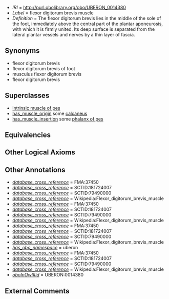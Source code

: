  * *IRI* = http://purl.obolibrary.org/obo/UBERON_0014380
 * *Label* = flexor digitorum brevis muscle
 * *Definition* = The flexor digitorum brevis lies in the middle of the sole of the foot, immediately above the central part of the plantar aponeurosis, with which it is firmly united. Its deep surface is separated from the lateral plantar vessels and nerves by a thin layer of fascia.

## Synonyms

 * flexor digitorum brevis
 * flexor digitorum brevis of foot
 * musculus flexor digitorum brevis
 * flexor digitorum brevis

## Superclasses

 * [intrinsic muscle of pes](../../UBERON/78/UBERON_0014378.md)
 * [has_muscle_origin](../../RO/72/RO_0002372.md) some [calcaneus](../../UBERON/50/UBERON_0001450.md)
 * [has_muscle_insertion](../../RO/73/RO_0002373.md) some [phalanx of pes](../../UBERON/49/UBERON_0001449.md)

## Equivalencies


## Other Logical Axioms


## Other Annotations

 * *[database_cross_reference](../../ef/oboInOwl#hasDbXref.md)* = FMA:37450
 * *[database_cross_reference](../../ef/oboInOwl#hasDbXref.md)* = SCTID:181724007
 * *[database_cross_reference](../../ef/oboInOwl#hasDbXref.md)* = SCTID:79490000
 * *[database_cross_reference](../../ef/oboInOwl#hasDbXref.md)* = Wikipedia:Flexor_digitorum_brevis_muscle
 * *[database_cross_reference](../../ef/oboInOwl#hasDbXref.md)* = FMA:37450
 * *[database_cross_reference](../../ef/oboInOwl#hasDbXref.md)* = SCTID:181724007
 * *[database_cross_reference](../../ef/oboInOwl#hasDbXref.md)* = SCTID:79490000
 * *[database_cross_reference](../../ef/oboInOwl#hasDbXref.md)* = Wikipedia:Flexor_digitorum_brevis_muscle
 * *[database_cross_reference](../../ef/oboInOwl#hasDbXref.md)* = FMA:37450
 * *[database_cross_reference](../../ef/oboInOwl#hasDbXref.md)* = SCTID:181724007
 * *[database_cross_reference](../../ef/oboInOwl#hasDbXref.md)* = SCTID:79490000
 * *[database_cross_reference](../../ef/oboInOwl#hasDbXref.md)* = Wikipedia:Flexor_digitorum_brevis_muscle
 * *[has_obo_namespace](../../ce/oboInOwl#hasOBONamespace.md)* = uberon
 * *[database_cross_reference](../../ef/oboInOwl#hasDbXref.md)* = FMA:37450
 * *[database_cross_reference](../../ef/oboInOwl#hasDbXref.md)* = SCTID:181724007
 * *[database_cross_reference](../../ef/oboInOwl#hasDbXref.md)* = SCTID:79490000
 * *[database_cross_reference](../../ef/oboInOwl#hasDbXref.md)* = Wikipedia:Flexor_digitorum_brevis_muscle
 * *[oboInOwl#id](../../id/oboInOwl#id.md)* = UBERON:0014380

## External Comments

